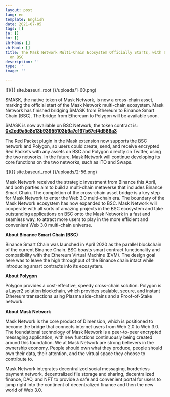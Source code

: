 ```yaml
---
layout: post
lang: en
template: English
date: 2021-07-05
tags: []
ja: []
ko: []
zh-Hans: []
zh-Hant: []
title: The Mask Network Multi-Chain Ecosystem Officially Starts, with $MASK Now Live
  on BSC
description: ''
type: ''
image: ''

---
```

![]({{ site.baseurl_root }}/uploads/1-60.png)

$MASK, the native token of Mask Network, is now a cross-chain asset, marking the official start of the Mask Network multi-chain ecosystem. Mask Network has finished bridging $MASK from Ethereum to Binance Smart Chain (BSC). The bridge from Ethereum to Polygon will be available soon.

$MASK is now available on BSC Network, the token contract is: [**0x2ed9a5c8c13b93955103b9a7c167b67ef4d568a3**](https://bscscan.com/token/0x2ed9a5c8c13b93955103b9a7c167b67ef4d568a3)

The Red Packet plugin in the Mask extension now supports the BSC network and Polygon, so users could create, send, and receive encrypted Red Packets with any assets on BSC and Polygon directly on Twitter, using the two networks. In the future, Mask Network will continue developing its core functions on the two networks, such as ITO and Swaps.

![]({{ site.baseurl_root }}/uploads/2-56.png)

Mask Network received the strategic investment from Binance this April, and both parties aim to build a multi-chain metaverse that includes Binance Smart Chain. The completion of the cross-chain asset bridge is a key step for Mask Network to enter the Web 3.0 multi-chain era. The boundary of the Mask Network ecosystem has now expanded to BSC. Mask Network will cooperate with all sorts of amazing projects in the BSC ecosystem and take outstanding applications on BSC onto the Mask Network in a fast and seamless way, to attract more users to play in the more efficient and convenient Web 3.0 multi-chain universe.

**About Binance Smart Chain (BSC)**

Binance Smart Chain was launched in April 2020 as the parallel blockchain of the current Binance Chain. BSC boasts smart contract functionality and compatibility with the Ethereum Virtual Machine (EVM). The design goal here was to leave the high throughput of the Binance chain intact while introducing smart contracts into its ecosystem.

**About Polygon**

Polygon provides a cost-effective, speedy cross-chain solution. Polygon is a Layer2 solution blockchain, which provides scalable, secure, and instant Ethereum transactions using Plasma side-chains and a Proof-of-Stake network.

**About Mask Network**

Mask Network is the core product of Dimension, which is positioned to become the bridge that connects internet users from Web 2.0 to Web 3.0. The foundational technology of Mask Network is a peer-to-peer encrypted messaging application, with new functions continuously being created around this foundation. We at Mask Network are strong believers in the ownership economy. People should own what they produce, people should own their data, their attention, and the virtual space they choose to contribute to.

Mask Network integrates decentralized social messaging, borderless payment network, decentralized file storage and sharing, decentralized finance, DAO, and NFT to provide a safe and convenient portal for users to jump right into the continent of decentralized finance and then the new world of Web 3.0.